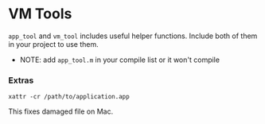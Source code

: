 # VM Tools
`app_tool` and `vm_tool` includes useful helper functions. Include both of them in your project to use them. 

* NOTE: add `app_tool.m` in your compile list or it won't compile

### Extras
~~~
xattr -cr /path/to/application.app
~~~
This fixes damaged file on Mac.
